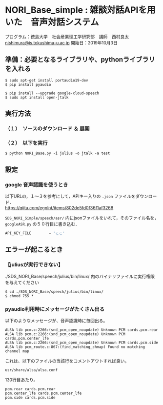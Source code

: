 # NORI_Base_simple : 雑談対話APIを用いた　音声対話システム
プログラム：徳島大学　社会産業理工学研究部　講師　西村良太　nishimura@is.tokushima-u.ac.jp
開始日：2019年10月3日

## 準備：必要となるライブラリや、pythonライブラリを入れる
```shell
$ sudo apt-get install portaudio19-dev
$ pip install pyaudio

$ pip install --upgrade google-cloud-speech
$ sudo apt install open-jtalk
```


## 実行方法

### （１）　ソースのダウンロード ＆ 展開

### （２）　以下を実行
`$ python NORI_Base.py -i julius -o jtalk -a test`

## 設定
### google 音声認識を使うとき
以下URLの，１〜３を参考にして，APIキー入りの `.json` ファイルをダウンロード．  
https://qiita.com/egplnt/items/802de5fd0f36f1af3268  
  
`SDS_NORI_Simple/speech/asr/` 内にjsonファイルをいれて，そのファイル名を，`googleASR.py` の５０行目に書き込む．
```python
API_KEY_FILE        = 'ここ'
```


## エラーが起こるとき
### 【juliusが実行できない】
./SDS_NORI_Base/speech/julius/bin/linux/ 内のバイナリファイルに実行権限を与えてください

```shell
$ cd ./SDS_NORI_Base/speech/julius/bin/linux/
$ chmod 755 *
```

### pyaudio利用時にメッセージがたくさん出る
以下のようなメッセージが、音声認識時に毎回出る。

```
ALSA lib pcm.c:2266:(snd_pcm_open_noupdate) Unknown PCM cards.pcm.rear
ALSA lib pcm.c:2266:(snd_pcm_open_noupdate) Unknown PCM cards.pcm.center_lfe
ALSA lib pcm.c:2266:(snd_pcm_open_noupdate) Unknown PCM cards.pcm.side
ALSA lib pcm_route.c:867:(find_matching_chmap) Found no matching channel map
```

これは、以下のファイルの当該行をコメントアウトすれば良い。

`usr/share/alsa/alsa.conf`

130行目あたり。

```
pcm.rear cards.pcm.rear
pcm.center_lfe cards.pcm.center_lfe
pcm.side cards.pcm.side
```
